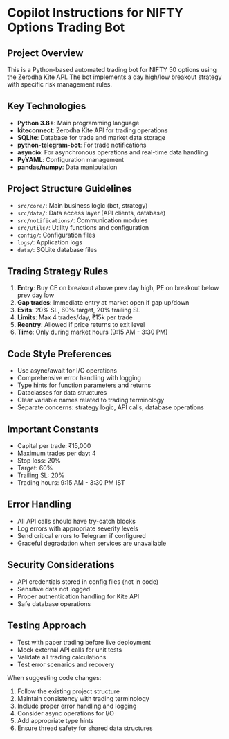 # Copilot Instructions for NIFTY Options Trading Bot

<!-- Use this file to provide workspace-specific custom instructions to Copilot. For more details, visit https://code.visualstudio.com/docs/copilot/copilot-customization#_use-a-githubcopilotinstructionsmd-file -->

## Project Overview
This is a Python-based automated trading bot for NIFTY 50 options using the Zerodha Kite API. The bot implements a day high/low breakout strategy with specific risk management rules.

## Key Technologies
- **Python 3.8+**: Main programming language
- **kiteconnect**: Zerodha Kite API for trading operations
- **SQLite**: Database for trade and market data storage
- **python-telegram-bot**: For trade notifications
- **asyncio**: For asynchronous operations and real-time data handling
- **PyYAML**: Configuration management
- **pandas/numpy**: Data manipulation

## Project Structure Guidelines
- `src/core/`: Main business logic (bot, strategy)
- `src/data/`: Data access layer (API clients, database)
- `src/notifications/`: Communication modules
- `src/utils/`: Utility functions and configuration
- `config/`: Configuration files
- `logs/`: Application logs
- `data/`: SQLite database files

## Trading Strategy Rules
1. **Entry**: Buy CE on breakout above prev day high, PE on breakout below prev day low
2. **Gap trades**: Immediate entry at market open if gap up/down
3. **Exits**: 20% SL, 60% target, 20% trailing SL
4. **Limits**: Max 4 trades/day, ₹15k per trade
5. **Reentry**: Allowed if price returns to exit level
6. **Time**: Only during market hours (9:15 AM - 3:30 PM)

## Code Style Preferences
- Use async/await for I/O operations
- Comprehensive error handling with logging
- Type hints for function parameters and returns
- Dataclasses for data structures
- Clear variable names related to trading terminology
- Separate concerns: strategy logic, API calls, database operations

## Important Constants
- Capital per trade: ₹15,000
- Maximum trades per day: 4
- Stop loss: 20%
- Target: 60%
- Trailing SL: 20%
- Trading hours: 9:15 AM - 3:30 PM IST

## Error Handling
- All API calls should have try-catch blocks
- Log errors with appropriate severity levels
- Send critical errors to Telegram if configured
- Graceful degradation when services are unavailable

## Security Considerations
- API credentials stored in config files (not in code)
- Sensitive data not logged
- Proper authentication handling for Kite API
- Safe database operations

## Testing Approach
- Test with paper trading before live deployment
- Mock external API calls for unit tests
- Validate all trading calculations
- Test error scenarios and recovery

When suggesting code changes:
1. Follow the existing project structure
2. Maintain consistency with trading terminology
3. Include proper error handling and logging
4. Consider async operations for I/O
5. Add appropriate type hints
6. Ensure thread safety for shared data structures
